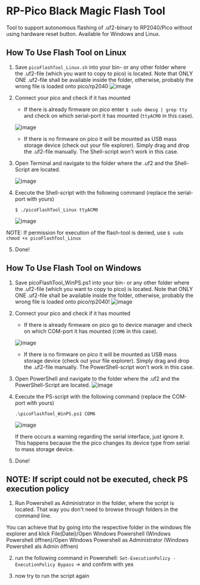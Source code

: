 # RP-Pico Black Magic Flash Tool
Tool to support autonomous flashing of .uf2-binary to RP2040/Pico without using hardware reset button. Available for Windows and Linux.

## How To Use Flash Tool on Linux
1) Save `picoFlashTool_Linux.sh` into your bin- or any other folder where the .uf2-file (which you want to copy to pico) is located. Note that ONLY ONE .uf2-file shall be available inside the folder, otherwise, probably the wrong file is loaded onto pico/rp2040
![image](https://user-images.githubusercontent.com/110904384/208932823-8a7dfceb-6da5-46d2-b502-a68919c6da17.png)

2) Connect your pico and check if it has mounted
   - If there is already firmware on pico enter `$ sudo dmesg | grep tty` and check on which serial-port it has mounted (`ttyACM0` in this case).
    
    ![image](https://user-images.githubusercontent.com/110904384/208932260-d2ba8cc3-b5f9-43b6-954e-f1e3a80ffdda.png)

   - If there is no firmware on pico it will be mounted as USB mass storage device (check out your file explorer). Simply drag and drop the .uf2-file manually. The Shell-script won't work in this case. 
   
3) Open Terminal and navigate to the folder where the .uf2 and the Shell-Script are located.

   ![image](https://user-images.githubusercontent.com/110904384/208933094-f980ba26-048c-4bc2-8cf4-acdf39c8cbad.png)

4) Execute the Shell-script with the following command (replace the serial-port with yours)
   
    `$ ./picoFlashTool_Linux ttyACM0`

   ![image](https://user-images.githubusercontent.com/110904384/208934065-46b5a75a-fed1-4da5-a700-927763251dfb.png)

NOTE: If permission for execution of the flash-tool is denied, use `$ sudo chmod +x picoFlashTool_Linux`
    
5) Done!




## How To Use Flash Tool on Windows
1) Save picoFlashTool_WinPS.ps1 into your bin- or any other folder where the .uf2-file (which you want to copy to pico) is located. Note that ONLY ONE .uf2-file shall be available inside the folder, otherwise, probably the wrong file is loaded onto pico/rp2040!
![image](https://user-images.githubusercontent.com/110904384/208679336-c45725ec-71af-422a-8f11-4f213e0181f6.png)

2) Connect your pico and check if it has mounted
   - If there is already firmware on pico go to device manager and check on which COM-port it has mounted (`COM6` in this case).
   
   ![image](https://user-images.githubusercontent.com/110904384/208672132-c6fb5251-3c28-40d9-8eb4-0dcabc19ccd9.png)
   - If there is no firmware on pico it will be mounted as USB mass storage device (check out your file explorer). Simply drag and drop the .uf2-file manually. The PowerShell-script won't work in this case. 

3) Open PowerShell and navigate to the folder where the .uf2 and the PowerShell-Script are located.
![image](https://user-images.githubusercontent.com/110904384/208679669-3f9a24d6-b09c-4bb6-97e9-0144063329c6.png)
   
4) Execute the PS-script with the following command (replace the COM-port with yours)
   
    `.\picoFlashTool_WinPS.ps1 COM6`

    ![image](https://user-images.githubusercontent.com/110904384/208678791-c8a31953-9b4e-4091-8f7a-6024bd64e249.png)
    
    If there occurs a warning regarding the serial interface, just ignore it. This happens because the the pico changes its device type from serial to mass storage device. 

5) Done!

## NOTE: If script could not be executed, check PS execution policy

1) Run Powershell as Administrator in the folder, where the script is located. That way you don't need to browse through folders in the command line.

You can achieve that by going into the respective folder in the windows file explorer and klick File(Datei)/Open Windows Powershell (Windows Powershell öffnen)/Open WIndows Powershell as Administrator (Windows Powershell als Admin öffnen)

2) run the following command in Powershell: `Set-ExecutionPolicy -ExecutionPolicy Bypass` -> and confirm with yes

3) now try to run the script again
